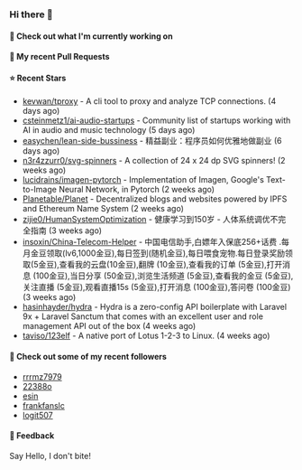 ### Hi there 👋

#### 👷 Check out what I'm currently working on

#### 🔨 My recent Pull Requests


#### ⭐ Recent Stars

- [kevwan/tproxy](https://github.com/kevwan/tproxy) - A cli tool to proxy and analyze TCP connections. (4 days ago)
- [csteinmetz1/ai-audio-startups](https://github.com/csteinmetz1/ai-audio-startups) - Community list of startups working with AI in audio and music technology (5 days ago)
- [easychen/lean-side-bussiness](https://github.com/easychen/lean-side-bussiness) - 精益副业：程序员如何优雅地做副业 (6 days ago)
- [n3r4zzurr0/svg-spinners](https://github.com/n3r4zzurr0/svg-spinners) - A collection of 24 x 24 dp SVG spinners! (2 weeks ago)
- [lucidrains/imagen-pytorch](https://github.com/lucidrains/imagen-pytorch) - Implementation of Imagen, Google&#39;s Text-to-Image Neural Network, in Pytorch (2 weeks ago)
- [Planetable/Planet](https://github.com/Planetable/Planet) - Decentralized blogs and websites powered by IPFS and Ethereum Name System (2 weeks ago)
- [zijie0/HumanSystemOptimization](https://github.com/zijie0/HumanSystemOptimization) - 健康学习到150岁 - 人体系统调优不完全指南 (3 weeks ago)
- [insoxin/China-Telecom-Helper](https://github.com/insoxin/China-Telecom-Helper) - 中国电信助手,白嫖年入保底256&#43;话费 .每月金豆领取(lv6,1000金豆),每日签到(随机金豆),每日喂食宠物.每日登录奖励领取(5金豆),查看我的云盘(10金豆),翻牌 (10金豆),查看我的订单 (5金豆),打开消息 (100金豆),当日分享 (50金豆),浏览生活频道 (5金豆),查看我的金豆 (5金豆),关注直播 (5金豆),观看直播15s (5金豆),打开消息 (100金豆),答问卷 (100金豆) (3 weeks ago)
- [hasinhayder/hydra](https://github.com/hasinhayder/hydra) - Hydra is a zero-config API boilerplate with Laravel 9x &#43; Laravel Sanctum that comes with an excellent user and role management API out of the box (4 weeks ago)
- [taviso/123elf](https://github.com/taviso/123elf) - A native port of Lotus 1-2-3 to Linux. (4 weeks ago)

#### 👯 Check out some of my recent followers

- [rrrmz7979](https://github.com/rrrmz7979)
- [22388o](https://github.com/22388o)
- [esin](https://github.com/esin)
- [frankfanslc](https://github.com/frankfanslc)
- [logit507](https://github.com/logit507)

#### 💬 Feedback

Say Hello, I don't bite!